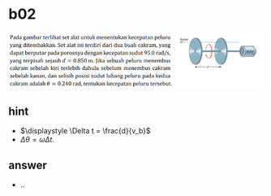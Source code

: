 # b02
![](../img/b02.png)


## hint
+ $\displaystyle \Delta t = \frac{d}{v_b}$
+ $\Delta \theta = \omega \Delta t$.


## answer
+ ..